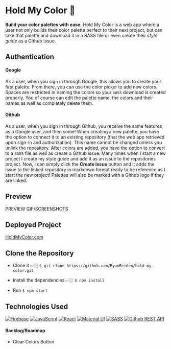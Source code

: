 # Hold My Color 🍻

**Build your color palettes with ease.** Hold My Color is a web app where a user not only builds their color palette perfect to their next project, but can take that palette and download it in a SASS file or even create their _style guide_ as a Github Issue.

## Authentication

#### Google
As a user, when you sign in through Google, this allows you to create your first palette. From there, you can use the color picker to add new colors. Spaces are restricted in naming the colors so your `SASS` download is created properly. You of course can edit the palette name, the colors and their names as well as completely delete them. 

#### Github
As a user, when you sign in through Github, you receive the same features as a Google user, and then some! When creating a new palette, you have the option to connect it to an existing repository (that the web app retrieved upon sign-in and authorization). This name cannot be changed unless you unlink the repository. After colors are added, you have the option to convert to a `SASS` file as well as create a Github issue. Many times when I start a new project I create my style guide and add it as an issue to the repositories project. Now, I can simply click the **Create Issue** button and it adds the issue to the linked repository in markdown format ready to be reference as I start the new project! Palettes will also be marked with a Github logo if they are linked.

## Preview

PREVIEW GIF/SCREENSHOTS

## Deployed Project

[HoldMyColor.com](https://holdmycolor.com/)

## Clone the Repository
- Clone it 👉🏼 `$ git clone https://github.com/RyanBeiden/hold-my-color.git`

- Install the dependencies 👉🏼 `$ npm install`

- Run `$ npm start`

## Technologies Used
[![Firebase](https://img.shields.io/badge/-Firebase-f5810d?style=flat-square)](https://firebase.google.com) [![JavaScript](https://img.shields.io/badge/-JavaScript-f0db4f?style=flat-square)](https://developer.mozilla.org/en-US/docs/Web/JavaScript) [![React](https://img.shields.io/badge/-React-63dbfb?style=flat-square)](https://reactjs.org/) [![Material UI](https://img.shields.io/badge/-Material%20UI-0181cb?style=flat-square)](https://material-ui.com/) [![SASS](https://img.shields.io/badge/-SASS-cc6699?style=flat-square)](https://sass-lang.com/) [![Github REST API](https://img.shields.io/badge/-Github%20REST%20API-3c4046?style=flat-square)](https://docs.github.com/en/rest)

#### Backlog/Roadmap

- Clear Colors Button
